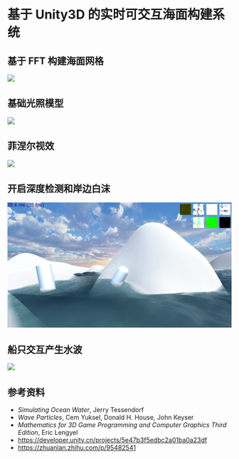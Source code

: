 # 基于 Unity3D 的实时可交互海面构建系统

## 基于 FFT 构建海面网格

![](./Results/1.gif)

## 基础光照模型

![](./Results/2.gif)

## 菲涅尔视效

![](./Results/3.gif)

## 开启深度检测和岸边白沫

![](./Results/4.png)

## 船只交互产生水波

![](./Results/5.gif)

## 参考资料

- *Simulating Ocean Water*, Jerry Tessendorf 
- *Wave Particles*, Cem Yuksel, Donald H. House, John Keyser
- *Mathematics for 3D Game Programming and Computer Graphics Third Edition*, Eric Lengyel
- https://developer.unity.cn/projects/5e47b3f5edbc2a01ba0a23df
- https://zhuanlan.zhihu.com/p/95482541


